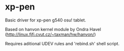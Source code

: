 # xp-pen
Basic driver for xp-pen g540 osu! tablet.

Based on hanvon kernel module by Ondra Havel (http://linux.fjfi.cvut.cz/~taxman/hw/hanvon/)

Requires aditional UDEV rules and 'rebind.sh' shell script.

